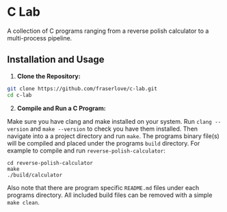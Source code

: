 # C Lab

A collection of C programs ranging from a reverse polish calculator to a multi-process pipeline.

## Installation and Usage

1. **Clone the Repository:**
```bash
git clone https://github.com/fraserlove/c-lab.git
cd c-lab
```
2. **Compile and Run a C Program:**

Make sure you have clang and make installed on your system. Run `clang --version` and `make --version` to check you have them installed. Then navigate into a a project directory and run `make`. The programs binary file(s) will be compiled and placed under the programs `build` directory. For example to compile and run `reverse-polish-calculator`:
```
cd reverse-polish-calculator
make
./build/calculator
```
Also note that there are program specific `README.md` files under each programs directory. All included build files can be removed with a simple `make clean`.
